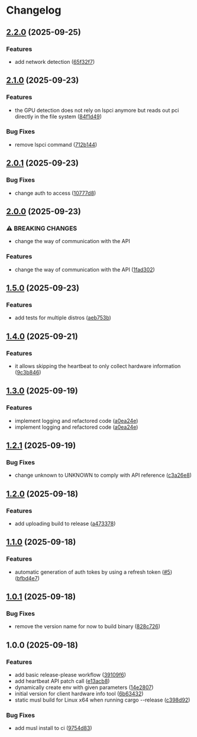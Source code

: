 # Changelog

## [2.2.0](https://github.com/exalsius/client-hw-info/compare/v2.1.0...v2.2.0) (2025-09-25)


### Features

* add network detection ([65f32f7](https://github.com/exalsius/client-hw-info/commit/65f32f7c6b19d029aaddb11971abb06bcabbe610))

## [2.1.0](https://github.com/exalsius/client-hw-info/compare/v2.0.1...v2.1.0) (2025-09-23)


### Features

* the GPU detection does not rely on lspci anymore but reads out pci directly in the file system ([84f1d49](https://github.com/exalsius/client-hw-info/commit/84f1d49f632576524eb30ac9eb46f047bea02eeb))


### Bug Fixes

* remove lspci command ([712b144](https://github.com/exalsius/client-hw-info/commit/712b144300bf5adc8bc1533a0ff975b411b40838))

## [2.0.1](https://github.com/exalsius/client-hw-info/compare/v2.0.0...v2.0.1) (2025-09-23)


### Bug Fixes

* change auth to access ([10777d8](https://github.com/exalsius/client-hw-info/commit/10777d8b061b7672a80c0b7aebaa07f681b1f990))

## [2.0.0](https://github.com/exalsius/client-hw-info/compare/v1.5.0...v2.0.0) (2025-09-23)


### ⚠ BREAKING CHANGES

* change the way of communication with the API

### Features

* change the way of communication with the API ([1fad302](https://github.com/exalsius/client-hw-info/commit/1fad302bd1bfb0d0caf8910788fd04026ca03819))

## [1.5.0](https://github.com/exalsius/client-hw-info/compare/v1.4.0...v1.5.0) (2025-09-23)


### Features

* add tests for multiple distros ([aeb753b](https://github.com/exalsius/client-hw-info/commit/aeb753b4c49712105d3bdd5b3426d6c9d5a21bc1))

## [1.4.0](https://github.com/exalsius/client-hw-info/compare/v1.3.0...v1.4.0) (2025-09-21)


### Features

* it allows skipping the heartbeat to only collect hardware information ([9c3b846](https://github.com/exalsius/client-hw-info/commit/9c3b846e3393bcd313e3c7a0ece4b85005bcedd8))

## [1.3.0](https://github.com/exalsius/client-hw-info/compare/v1.2.1...v1.3.0) (2025-09-19)


### Features

* implement logging and refactored code ([a0ea24e](https://github.com/exalsius/client-hw-info/commit/a0ea24e39ec9887efad20088c7eaecff149772ae))
* implement logging and refactored code ([a0ea24e](https://github.com/exalsius/client-hw-info/commit/a0ea24e39ec9887efad20088c7eaecff149772ae))

## [1.2.1](https://github.com/exalsius/client-hw-info/compare/v1.2.0...v1.2.1) (2025-09-19)


### Bug Fixes

* change unknown to UNKNOWN to comply with API reference ([c3a26e8](https://github.com/exalsius/client-hw-info/commit/c3a26e8966210615cee7b4c23a1779c59d61269e))

## [1.2.0](https://github.com/exalsius/client-hw-info/compare/v1.1.1...v1.2.0) (2025-09-18)


### Features

* add uploading build to release ([a473378](https://github.com/exalsius/client-hw-info/commit/a4733782cde6deb242205b7f8745dd9323548f09))

## [1.1.0](https://github.com/exalsius/client-hw-info/compare/v1.0.1...v1.1.0) (2025-09-18)


### Features

* automatic generation of auth tokes by using a refresh token ([#5](https://github.com/exalsius/client-hw-info/issues/5)) ([bfbd4e7](https://github.com/exalsius/client-hw-info/commit/bfbd4e77120ea50489c56dd7c969c472a8bdeb58))

## [1.0.1](https://github.com/exalsius/client-hw-info/compare/v1.0.0...v1.0.1) (2025-09-18)


### Bug Fixes

* remove the version name for now to build binary ([828c726](https://github.com/exalsius/client-hw-info/commit/828c7260fc7462ca24dcbf01678b61c769782952))

## 1.0.0 (2025-09-18)


### Features

* add basic release-please workflow ([39109f6](https://github.com/exalsius/client-hw-info/commit/39109f613e44718adbf6e9944098319b1620e9ff))
* add heartbeat API patch call ([e13acb8](https://github.com/exalsius/client-hw-info/commit/e13acb80145f750afad388bd84d934ca940718f8))
* dynamically create env with given parameters ([14e2807](https://github.com/exalsius/client-hw-info/commit/14e28070304ad990729d66c44e1dd96867134842))
* initial version for client hardware info tool ([6b63432](https://github.com/exalsius/client-hw-info/commit/6b634324d19350bf3a3a46b0f478234a8e78ab58))
* static musl build for Linux x64 when running cargo --release ([c398d92](https://github.com/exalsius/client-hw-info/commit/c398d92490c75d054205af30ca8aec4632508603))


### Bug Fixes

* add musl install to ci ([9754d83](https://github.com/exalsius/client-hw-info/commit/9754d830f3ca4769de55136794cfef2d7346bfc3))
